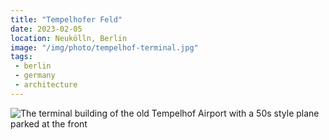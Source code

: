```yaml
---
title: "Tempelhofer Feld"
date: 2023-02-05
location: Neukölln, Berlin
image: "/img/photo/tempelhof-terminal.jpg"
tags:
 - berlin
 - germany
 - architecture
---
```


![The terminal building of the old Tempelhof Airport with a 50s style plane parked at the front](/img/photo/tempelhof-terminal.jpg)
